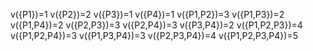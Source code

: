 v({P1})=1
v({P2})=2
v({P3})=1
v({P4})=1
v({P1,P2})=3
v({P1,P3})=2
v({P1,P4})=2
v({P2,P3})=3
v({P2,P4})=3
v({P3,P4})=2
v({P1,P2,P3})=4
v({P1,P2,P4})=3
v({P1,P3,P4})=3
v({P2,P3,P4})=4
v({P1,P2,P3,P4})=5